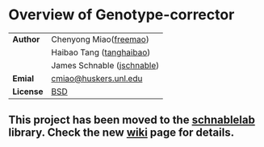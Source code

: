 # Overview of Genotype-corrector
| | |
| --- | ---
|**Author** | Chenyong Miao([freemao](http://github.com/freemao))
| | Haibao Tang ([tanghaibao](http://github.com/tanghaibao))
| | James Schnable ([jschnable](https://github.com/jschnable))
|**Emial** | <cmiao@huskers.unl.edu>
|**License** | [BSD](https://github.com/freemao/Genotype-corrector/blob/master/LICENSE)

## This project has been moved to the [schnablelab](https://github.com/freemao/schnablelab/wiki/GC) library. Check the new [wiki](https://github.com/freemao/schnablelab/wiki/GC) page for details.
